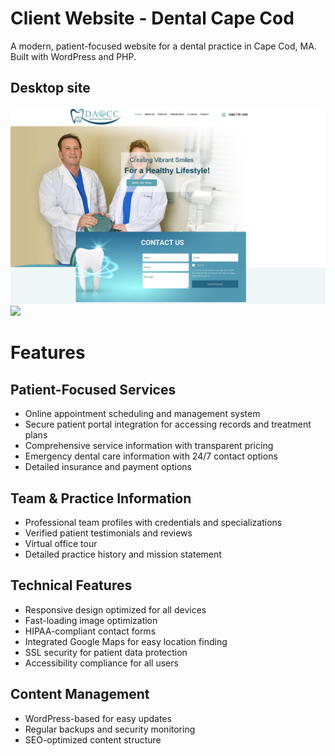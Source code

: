 # Client Website - Dental Cape Cod

A modern, patient-focused website for a dental practice in Cape Cod, MA. Built with WordPress and PHP.

## Desktop site
<img src="https://raw.githubusercontent.com/iterating/dental-cape-cod/refs/heads/main/public/portfolio.webdentist.dentistcapecod.desktop1.jpeg" width="700px">

<img src="https://raw.githubusercontent.com/iterating/dental-cape-cod/refs/heads/main/public/portfolio.webdentist.dentistcapecod.desktop2.jpeg" width="700px">

# Features

## Patient-Focused Services
- Online appointment scheduling and management system
- Secure patient portal integration for accessing records and treatment plans
- Comprehensive service information with transparent pricing
- Emergency dental care information with 24/7 contact options
- Detailed insurance and payment options

## Team & Practice Information
- Professional team profiles with credentials and specializations
- Verified patient testimonials and reviews
- Virtual office tour
- Detailed practice history and mission statement

## Technical Features
- Responsive design optimized for all devices
- Fast-loading image optimization
- HIPAA-compliant contact forms
- Integrated Google Maps for easy location finding
- SSL security for patient data protection
- Accessibility compliance for all users

## Content Management
- WordPress-based for easy updates
- Regular backups and security monitoring
- SEO-optimized content structure
